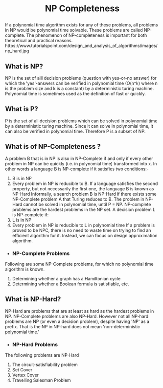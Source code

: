 <h1>
<p align='center'>
NP Completeness </p></h1>
If a polynomial time algorithm exists for any of these problems, all problems in NP would be polynomial time solvable. These problems are called NP-complete. 
The phenomenon of NP-completeness is important for both theoretical and practical reasons.
https://www.tutorialspoint.com/design_and_analysis_of_algorithms/images/np_hard.jpg

## What is NP?
NP is the set of alll decision problems (question with yes-or-no answer) for which the 'yes'-answers can be verified in polynomial time 
(O(n^k) where n is the problem size and k is a constant) by a deterministic turing machine. Polynomial time is sometimes used as the definition of fast or quickly.

## What is P?
P is the set of all decision problems which can be solved in polynomial time by a deterministic turing machine.
Since it can solve in polynomial time, it can also be verified in polynomial time. Therefore P is a subset of NP.
  
## What is of NP-Completeness ?
A problem B that is in NP is also in NP-Complete if and only if every other problem in NP can be quickly (i.e. in polynomial time) transformed into x.
In other words a language B is NP-complete if it satisfies two conditions:-
1) B is in NP
2) Every problem in NP is reducible to B.
If a language satisfies the second property, but not necessarily the first one, the language B is known as NP-Hard
Informally, a search problem B is NP-Hard if there exists some NP-Complete problem A that Turing reduces to B.
The problem in NP-Hard cannot be solved in polynomial time, until P = NP. 
NP-complete problems are the hardest problems in the NP set. A decision problem L is NP-complete if: 
1) L is in NP  
2) Every problem in NP is reducible to L in polynomial time
If a problem is proved to be NPC, there is no need to waste time on trying to find an efficient algorithm for it.
Instead, we can focus on design approximation algorithm.

* <h3>NP-Complete Problems</h3>
Following are some NP-Complete problems, for which no polynomial time algorithm is known.
1) Determining whether a graph has a Hamiltonian cycle
2) Determining whether a Boolean formula is satisfiable, etc.

## What is NP-Hard?
NP-Hard are problems that are at least as hard as the hardest problems in NP. NP-Complete problems are also NP-Hard.
However not all NP-hard problems are NP (or even a decision problem), despite having 'NP' as a prefix.
That is the NP in NP-hard does not mean 'non-deterministic polynomial time.' 

* <h3>NP-Hard Problems</h3>
The following problems are NP-Hard
1) The circuit-satisfiability problem
2) Set Cover
3) Vertex Cover
4) Travelling Salesman Problem
